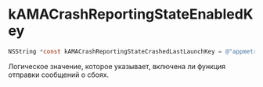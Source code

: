 # kAMACrashReportingStateEnabledKey

```objectivec translate=no
NSString *const kAMACrashReportingStateCrashedLastLaunchKey = @"appmetrica_crash_crashed_last_launch";
```

Логическое значение, которое указывает, включена ли функция отправки сообщений о сбоях.
